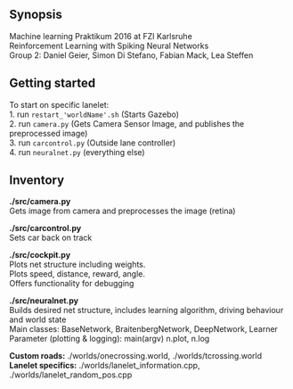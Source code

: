 ## Synopsis
Machine learning Praktikum 2016 at FZI Karlsruhe</br>
Reinforcement Learning with Spiking Neural Networks</br>
Group 2: Daniel Geier, Simon Di Stefano, Fabian Mack, Lea Steffen</br>


## Getting started
To start on specific lanelet:</br>
    1. run `restart_'worldName'.sh` (Starts Gazebo)</br>
    2. run `camera.py` (Gets Camera Sensor Image, and publishes the preprocessed image)</br>
    3. run `carcontrol.py` (Outside lane controller)</br>
    4. run `neuralnet.py` (everything else)</br>


## Inventory
**./src/camera.py**	 </br>
    Gets image from camera and preprocesses the image (retina) </br>
    
**./src/carcontrol.py**	</br>
    Sets car back on track</br>
    
**./src/cockpit.py**	</br>
    Plots net structure including weights. </br>
    Plots speed, distance, reward, angle. </br>
    Offers functionality for debugging</br>
    
**./src/neuralnet.py** </br>
    Builds desired net structure, includes learning algorithm, driving behaviour and world state</br>
    Main classes: BaseNetwork, BraitenbergNetwork, DeepNetwork, Learner</br>
    Parameter (plotting & logging): main(argv) n.plot, n.log</br>
		
**Custom roads:** 		./worlds/onecrossing.world, ./worlds/tcrossing.world </br>
**Lanelet specifics:** 	./worlds/lanelet_information.cpp, ./worlds/lanelet_random_pos.cpp </br>